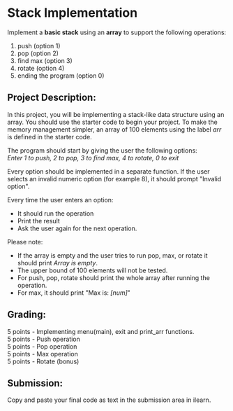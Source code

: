 
# Stack Implementation  

Implement a **basic stack** using an **array** to support the following operations:  

1) push (option 1)  
2) pop (option 2)  
3) find max (option 3)  
4) rotate (option 4)  
5) ending the program (option 0)  

## Project Description:  

In this project, you will be implementing a stack-like data structure using an array. You should use the starter code to begin your project. To make the memory management simpler, an array of 100 elements using the label *arr* is defined in the starter code.

The program should start by giving the user the following options:  
*Enter 1 to push, 2 to pop, 3 to find max, 4 to rotate, 0 to exit*  

Every option should be implemented in a separate function. If the user selects an invalid numeric option (for example 8), it should prompt "Invalid option".  
  
Every time the user enters an option:  

- It should run the operation  
- Print the result  
- Ask the user again for the next operation.  

Please note:
- If the array is empty and the user tries to run pop, max, or rotate it should print *Array is empty*.  
- The upper bound of 100 elements will not be tested.  
- For push, pop, rotate should print the whole array after running the operation.
- For max, it should print "Max is: *[num]*"  

## Grading:  

5 points - Implementing menu(main), exit and print_arr functions.  
5 points - Push operation  
5 points - Pop operation  
5 points - Max operation  
5 points - Rotate (bonus)  

## Submission:  

Copy and paste your final code as text in the submission area in ilearn.